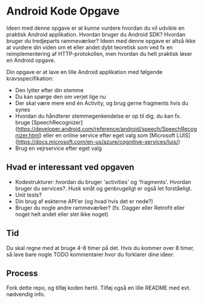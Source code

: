 # Android Kode Opgave
Ideen med denne opgave er at kunne vurdere hvordan du vil udvikle en praktisk Android applikation. Hvordan bruger du Android SDK? Hvordan bruger du tredjeparts rammeværker? Ideen med denne opgave er altså ikke at vurdere din viden om et eller andet dybt teoretisk som ved fx en reimplementering af HTTP-protokollen, men hvordan du helt praktisk løser en Android opgave.

Din opgave er at lave en lille Android applikation med følgende kravsspecifikation:
- Den lytter efter din stemme
- Du kan spørge den om verjet lige nu
- Der skal være mere end én Activity, og brug gerne fragments hvis du synes
- Hvordan du håndterer stemmegenkendelse er op til dig, du kan fx. bruge [SpeechRecognizer] (https://developer.android.com/reference/android/speech/SpeechRecognizer.html) eller en online service efter eget valg som [Microsoft LUIS] (https://docs.microsoft.com/en-us/azure/cognitive-services/luis/)
- Brug en vejrservice efter eget valg

## Hvad er interessant ved opgaven
- Kodestrukturer: hvordan du bruger 'activities' og 'fragments'. Hvordan bruger du services?. Husk småt og genbrugeligt er også let forståeligt.
- Unit tests?
- Din brug af eskterne API'er (og hvad hvis det er nede?)
- Bruger du nogle andre rammeværker? (fx. Dagger eller Retrofit eller noget helt andet eller slet ikke noget)

## Tid
Du skal regne med at bruge 4-8 timer på det. Hvis du kommer over 8 timer, så lave bare nogle TODO kommentarer hvor du forklarer dine ideer.

## Process
Fork dette repo, og tilføj koden hertil. Tilføj også en lille README med evt. nødvendig info.

